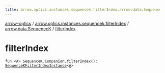 ```yaml
---
title: arrow.optics.instances.sequencek.filterIndex.arrow.data.SequenceK.filterIndex - arrow-optics
---
```


[arrow-optics](../../index.html) / [arrow.optics.instances.sequencek.filterIndex](../index.html) / [arrow.data.SequenceK](index.html) / [filterIndex](./filter-index.html)

# filterIndex

`fun <A> SequenceK.Companion.filterIndex(): `[`SequenceKFilterIndexInstance`](../../arrow.optics.instances/-sequence-k-filter-index-instance/index.html)`<`[`A`](filter-index.html#A)`>`